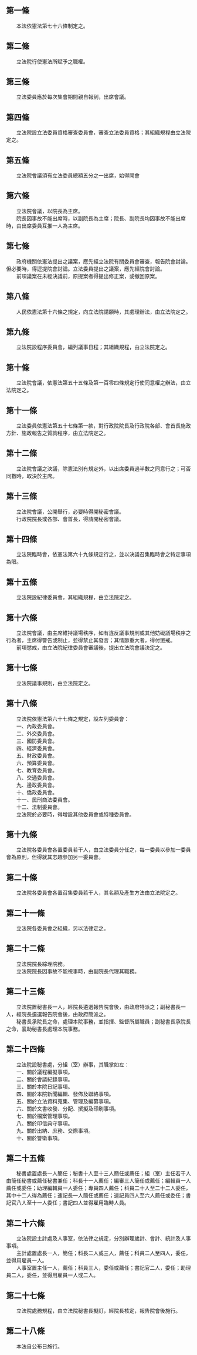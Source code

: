 第一條 
-------
　　本法依憲法第七十六條制定之。  


第二條 
-------
　　立法院行使憲法所賦予之職權。  


第三條 
-------
　　立法委員應於每次集會期間親自報到，出席會議。  


第四條 
-------
　　立法院設立法委員資格審查委員會，審查立法委員資格；其組織規程由立法院定之。  


第五條 
-------
　　立法院會議須有立法委員總額五分之一出席，始得開會  


第六條 
-------
　　立法院會議，以院長為主席。  
　　院長因事故不能出席時，以副院長為主席；院長、副院長均因事故不能出席時，由出席委員互推一人為主席。  


第七條 
-------
　　政府機關依憲法提出之議案，應先經立法院有關委員會審查，報告院會討論。但必要時，得逕提院會討論。立法委員提出之議案，應先經院會討論。  
　　前項議案在未經決議前，原提案者得提出修正案，或撤回原案。  


第八條 
-------
　　人民依憲法第十六條之規定，向立法院請願時，其處理辦法，由立法院定之。  


第九條 
-------
　　立法院設程序委員會，編列議事日程；其組織規程，由立法院定之。  


第十條 
-------
　　立法院會議，依憲法第五十五條及第一百零四條規定行使同意權之辦法，由立法院定之。  


第十一條 
---------
　　立法委員依憲法第五十七條第一款，對行政院院長及行政院各部、會首長施政方針、施政報告之質詢程序，由立法院定之。  


第十二條 
---------
　　立法院會議之決議，除憲法別有規定外，以出席委員過半數之同意行之；可否同數時，取決於主席。  


第十三條 
---------
　　立法院會議，公開舉行，必要時得開秘密會議。  
　　行政院院長或各部、會首長，得請開秘密會議。  


第十四條 
---------
　　立法院臨時會，依憲法第六十九條規定行之，並以決議召集臨時會之特定事項為限。  


第十五條 
---------
　　立法院設紀律委員會，其組織規程，由立法院定之。  


第十六條 
---------
　　立法院會議，由主席維持議場秩序，如有違反議事規則或其他妨礙議場秩序之行為者，主席得警告或制止，並得禁止其發言；其情節重大者，得付懲戒。  
　　前項懲戒，由立法院紀律委員會審議後，提出立法院會議決定之。  


第十七條 
---------
　　立法院議事規則，由立法院定之。  


第十八條 
---------
　　立法院依憲法第六十七條之規定，設左列委員會：  
　　一、內政委員會。  
　　二、外交委員會。  
　　三、國防委員會。  
　　四、經濟委員會。  
　　五、財政委員會。  
　　六、預算委員會。  
　　七、教育委員會。  
　　八、交通委員會。  
　　九、邊政委員會。  
　　十、僑政委員會。  
　　十一、民刑商法委員會。  
　　十二、法制委員會。  
　　立法院於必要時，得增設其他委員會或特種委員會。  


第十九條 
---------
　　立法院各委員會各置委員若干人，由立法委員分任之，每一委員以參加一委員會為原則，但得就其志趣參加另一委員會。  


第二十條 
---------
　　立法院各委員會各置召集委員若干人，其名額及產生方法由立法院定之。  


第二十一條 
-----------
　　立法院各委員會之組織，另以法律定之。  


第二十二條 
-----------
　　立法院院長綜理院務。  
　　立法院院長因事故不能視事時，由副院長代理其職務。  


第二十三條 
-----------
　　立法院置秘書長一人，經院長遴選報告院會後，由政府特派之；副秘書長一人，經院長遴選報告院會後，由政府簡派之。  
　　秘書長承院長之命，處理本院事務，並指揮、監督所屬職員；副秘書長承院長之命，襄助秘書長處理本院事務。  


第二十四條 
-----------
　　立法院設秘書處，分組（室）辦事，其職掌如左：  
　　一、關於議程編擬事項。  
　　二、關於會議紀錄事項。  
　　三、關於本院日記事項。  
　　四、關於本院新聞編輯、發佈及聯絡事項。  
　　五、關於立法資料蒐集、管理及編纂事項。  
　　六、關於文書收發、分配、撰擬及印刷事項。  
　　七、關於檔案管理事項。  
　　八、關於印信典守事項。  
　　九、關於出納、庶務、交際事項。  
　　十、關於警衛事項。  


第二十五條 
-----------
　　秘書處置處長一人簡任；秘書十人至十三人簡任或薦任；組（室）主任若干人由簡任秘書或薦任秘書兼任；科長十一人薦任；編審三人簡任或薦任；編輯員一人薦任或委任；助理編輯員一人委任；專員四人薦任；科員二十人至二十二人委任，其中十二人得為薦任；速記長一人簡任或薦任；速記員四人至六人薦任或委任；書記官八人至十一人委任；書記四人並得雇用臨時人員。  


第二十六條 
-----------
　　立法院設主計處及人事室，依法律之規定，分別辦理歲計、會計、統計及人事事項。  
　　主計處置處長一人，簡任；科長二人或三人，薦任；科員二人至四人，委任，並得用雇員一人。  
　　人事室置主任一人，薦任；科員三人，委任或薦任；書記官二人，委任；助理員二人，委任，並得用雇員一人或二人。  


第二十七條 
-----------
　　立法院處務規程，由立法院秘書長擬訂，經院長核定，報告院會後施行。  


第二十八條 
-----------
　　本法自公布日施行。